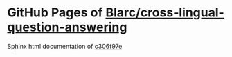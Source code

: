 GitHub Pages of [Blarc/cross-lingual-question-answering](https://github.com/Blarc/cross-lingual-question-answering.git)
===
Sphinx html documentation of [c306f97e](https://github.com/Blarc/cross-lingual-question-answering/tree/c306f97e53b565432899bd93d46392f3950f8055)
